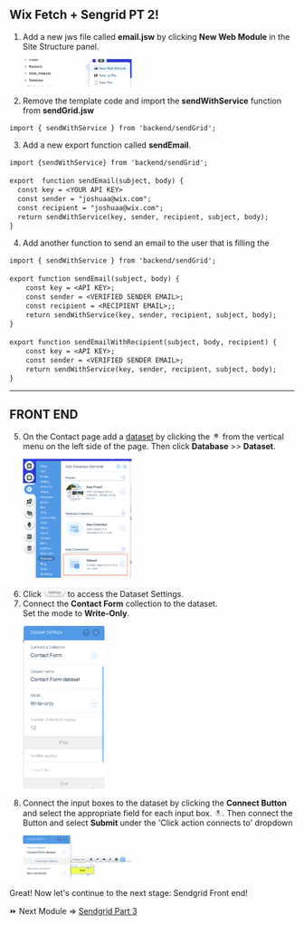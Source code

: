 ## Wix Fetch + Sengrid PT 2! 

1. Add a new jws file called **email.jsw** by clicking **New Web Module** in the Site Structure panel.

   <p padding="40px"><img src="assets/add-jsw.png" alt="Add JSW" width="40%" height="40%"></p>

2. Remove the template code and import the **sendWithService** function from **sendGrid.jsw**
```
import { sendWithService } from 'backend/sendGrid';
```

3. Add a new export function called **sendEmail**.
```
import {sendWithService} from 'backend/sendGrid';

export  function sendEmail(subject, body) {
  const key = <YOUR API KEY>
  const sender = "joshuaa@wix.com";
  const recipient = "joshuaa@wix.com";
  return sendWithService(key, sender, recipient, subject, body);
}
```


4. Add another function to send an email to the user that is filling the
```
import { sendWithService } from 'backend/sendGrid';

export function sendEmail(subject, body) {
	const key = <API KEY>;
	const sender = <VERIFIED SENDER EMAIL>;
	const recipient = <RECIPIENT EMAIL>;;
	return sendWithService(key, sender, recipient, subject, body);
}

export function sendEmailWithRecipient(subject, body, recipient) {
	const key = <API KEY>;
	const sender = <VERIFIED SENDER EMAIL>;
	return sendWithService(key, sender, recipient, subject, body);
}

```

******
## FRONT END



5. On the Contact page add a [dataset](https://www.wix.com/corvid/reference/wix-dataset.html) by clicking the <img src="assets/element-add.png" alt="Element Add" width="3%" height="3%"> from the vertical menu on the left side of the page. Then click **Database** >> **Dataset**. <p padding="40px"><img src="assets/add-dataset.png" alt="Add dataset" width="40%" height="40%"></p>
6. Click <img src="assets/dataset-settings-btn.png" alt="Dataset Settings Button" width="8%" height="8%"> to access the Dataset Settings.
7. Connect the **Contact Form** collection to the dataset. <br>Set the mode to **Write-Only**. <p padding="40px"><img src="assets/data-set-settings2.png" alt="Add dataset" width="30%" height="30%"></p>
8. Connect the input boxes to the dataset by clicking the **Connect Button** and select the appropriate field for each input box. <img src="assets/connect-btn.png" alt="Connect Button" width="3%" height="3%">. Then connect the Button and select **Submit** under the 'Click action connects to' dropdown <p padding="40px"><img src="assets/connect-collection.png" alt="Repeater Connect Panel" width="40%" height="40%"></p>

Great! Now let's continue to the next stage: Sendgrid Front end! 



⏩ Next Module => [Sendgrid Part 3](SENDGRID_API_PT3.md)

